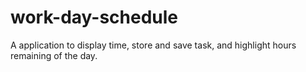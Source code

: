 # work-day-schedule
A application to display time, store and save task, and highlight hours remaining of the day.
